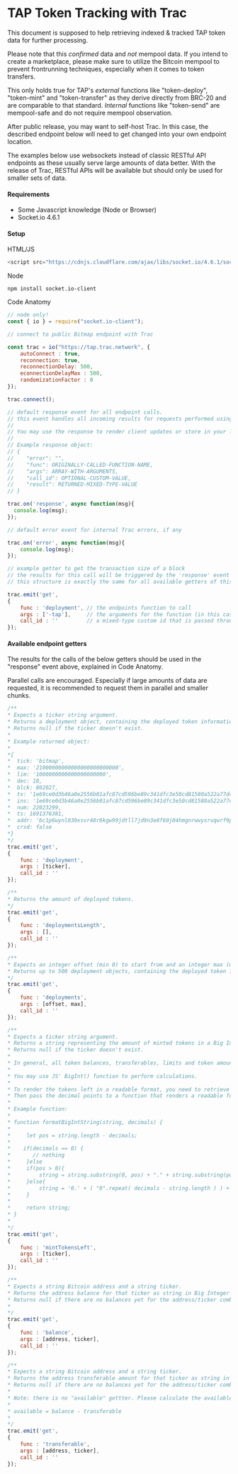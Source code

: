 # TAP Token Tracking with Trac
This document is supposed to help retrieving indexed & tracked TAP token data for further processing.

Please note that this _confirmed_ data and _not_ mempool data. If you intend to create a marketplace, please make sure to utilize the Bitcoin mempool to prevent frontrunning techniques, especially when it comes to token transfers.

This only holds true for TAP's _external_ functions like "token-deploy", "token-mint" and "token-transfer" as they derive directly from BRC-20 and are comparable to that standard.
_Internal_ functions like "token-send" are mempool-safe and do not require mempool observation.

After public release, you may want to self-host Trac. In this case, the described endpoint below will need to get changed into your own endpoint location.

The examples below use websockets instead of classic RESTful API endpoints as these usually serve large amounts of data better. With the release of Trac, RESTful APIs will be available but should only be used for smaller sets of data.

#### Requirements
- Some Javascript knowledge (Node or Browser)
- Socket.io 4.6.1

#### Setup

HTML/JS

```javascript
<script src="https://cdnjs.cloudflare.com/ajax/libs/socket.io/4.6.1/socket.io.min.js" integrity="sha512-AI5A3zIoeRSEEX9z3Vyir8NqSMC1pY7r5h2cE+9J6FLsoEmSSGLFaqMQw8SWvoONXogkfFrkQiJfLeHLz3+HOg==" crossorigin="anonymous" referrerpolicy="no-referrer"></script>
```

Node

```npm install socket.io-client```

Code Anatomy

```javascript
// node only!
const { io } = require("socket.io-client");

// connect to public Bitmap endpoint with Trac

const trac = io("https://tap.trac.network", {
    autoConnect : true,
    reconnection: true,
    reconnectionDelay: 500,
    econnectionDelayMax : 500,
    randomizationFactor : 0
});

trac.connect();

// default response event for all endpoint calls.
// this event handles all incoming results for requests performed using "emit".
//
// You may use the response to render client updates or store in your local database cache.
//
// Example response object: 
// {
//    "error": "",
//    "func": ORIGINALLY-CALLED-FUNCTION-NAME,
//    "args": ARRAY-WITH-ARGUMENTS,
//    "call_id": OPTIONAL-CUSTOM-VALUE,
//    "result": RETURNED-MIXED-TYPE-VALUE
// }

trac.on('response', async function(msg){
  console.log(msg);
});

// default error event for internal Trac errors, if any

trac.on('error', async function(msg){
    console.log(msg);
});

// example getter to get the transaction size of a block
// the results for this call will be triggered by the 'response' event above.
// this structure is exactly the same for all available getters of this endpoint.

trac.emit('get',
{
    func : 'deployment', // the endpoints function to call
    args : ['-tap'],     // the arguments for the function (in this case only 1 argument)
    call_id : ''         // a mixed-type custom id that is passed through in the 'response' event above to identify for which call the response has been and how to proceed.
});
```

#### Available endpoint getters

The results for the calls of the below getters should be used in the "response" event above, explained in Code Anatomy.

Parallel calls are encouraged. Especially if large amounts of data are requested, it is recommended to request them in parallel and smaller chunks.

```javascript
/**
* Expects a ticker string argument.
* Returns a deployment object, containing the deployed token information.
* Returns null if the ticker doesn't exist.
*
* Example returned object:
*
*{
*  tick: 'bitmap',
*  max: '21000000000000000000000000',
*  lim: '1000000000000000000000',
*  dec: 18,
*  blck: 802027,
*  tx: '1e69ce0d3b46a0e2556b01afc87cd596be89c341dfc3e50cd81580a522a77d4a',
*  ins: '1e69ce0d3b46a0e2556b01afc87cd596be89c341dfc3e50cd81580a522a77d4ai0',
*  num: 22023299,
*  ts: 1691376381,
*  addr: 'bc1p6wynl030xsvr48r6kgw99jdtll7jd9n3e8f60j04hmgnrwwysruqwrf9pm',
*  crsd: false
*}
*/ 
trac.emit('get',
{
    func : 'deployment',
    args : [ticker],
    call_id : ''
});

/**
* Returns the amount of deployed tokens.
*/ 
trac.emit('get',
{
    func : 'deploymentsLength',
    args : [],
    call_id : ''
});

/**
* Expects an integer offset (min 0) to start from and an integer max (max 500).
* Returns up to 500 deployment objects, containing the deployed token information.
*/ 
trac.emit('get',
{
    func : 'deployments',
    args : [offset, max],
    call_id : ''
});

/**
* Expects a ticker string argument.
* Returns a string representing the amount of minted tokens in a Big Integer format.
* Returns null if the ticker doesn't exist.
*
* In general, all token balances, transferables, limits and token amounts for this endpoint return in the said format.
*
* You may use JS' BigInt() function to perform calculations.
*
* To render the tokens left in a readable format, you need to retrieve the "dec" (=decimals) attribute from a deployment object (see above).
* Then pass the decimal points to a function that renders a readable format.
*
* Example function:
*
* function formatBigIntString(string, decimals) {
* 
*     let pos = string.length - decimals;
* 
*    if(decimals == 0) {
*       // nothing
*     }else
*     if(pos > 0){
*         string = string.substring(0, pos) + "." + string.substring(pos, string.length);
*     }else{
*         string = '0.' + ( "0".repeat( decimals - string.length ) ) + string;
*     }
* 
*     return string;
* }
*
*/ 
trac.emit('get',
{
    func : 'mintTokensLeft',
    args : [ticker],
    call_id : ''
});

/**
* Expects a string Bitcoin address and a string ticker.
* Returns the address balance for that ticker as string in Big Integer format.
* Returns null if there are no balances yet for the address/ticker combination.
*
*/
trac.emit('get',
{
    func : 'balance',
    args : [address, ticker],
    call_id : ''
});

/**
* Expects a string Bitcoin address and a string ticker.
* Returns the address transferable amount for that ticker as string in Big Integer format.
* Returns null if there are no balances yet for the address/ticker combination.
*
* Note: there is no "available" gettter. Please calculate the available amounts like this:
*
* available = balance - transferable
*
*/
trac.emit('get',
{
    func : 'transferable',
    args : [address, ticker],
    call_id : ''
});


```
